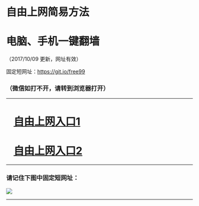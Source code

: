 ﻿# 自由上网简易方法

# 电脑、手机一键翻墙

（2017/10/09 更新，网址有效）

固定短网址：https://git.io/free99

### （微信如打不开，请转到浏览器打开）


***





# &nbsp;&nbsp; <a href="http://ft2570526800.fwq-tz-1001.info/fwqtz01.html?t=100900114918 " target="_blank">自由上网入口1</a>
# &nbsp;&nbsp; <a href="http://ft1067525772.fwq-tz-1002.info/fwqtz02.html?t=10090017575 " target="_blank">自由上网入口2</a>
***

### 请记住下图中固定短网址：

<img src="https://s3-us-west-2.amazonaws.com/fwq-1001/yjfq-20170905okok.png" /> 


***

